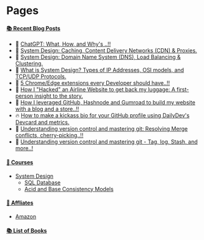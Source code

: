 # Pages

#### [📚 Recent Blog Posts](https://blog.nandankumar.info)
<!-- BLOGPOSTS:START -->
 - 🚀 [ChatGPT: What, How, and Why&#39;s ..!!](https://blog.nandankumar.info/chatgpt-what-how-and-whys)
 - 🚀 [System Design: Caching, Content Delivery Networks &lpar;CDN&rpar; &amp; Proxies.](https://blog.nandankumar.info/system-design-caching-content-delivery-networks-cdn-proxies)
 - 🌮 [System Design: Domain Name System &lpar;DNS&rpar;, Load Balancing &amp; Clustering.](https://blog.nandankumar.info/system-design-domain-name-system-dns-load-balancing-clustering)
 - 🚀 [What is System Design? Types of IP Addresses, OSI models, and TCP/UDP Protocols.](https://blog.nandankumar.info/what-is-system-design-ip-osi-models-and-tcp-udp-protocols)
 - 💯 [5 Chrome/Edge extensions every Developer should have..!!](https://blog.nandankumar.info/5-chrome-edge-extensions-every-developer-should-have)
 - 🌮 [How I &quot;Hacked&quot; an Airline Website to get back my luggage: A first-person insight to the story.](https://blog.nandankumar.info/how-i-hacked-an-airline-website-to-get-back-my-luggage-a-first-person-insight-to-the-story)
 - 💫 [How I leveraged GitHub, Hashnode and Gumroad to build my website with a blog and a store..!!](https://blog.nandankumar.info/how-i-leveraged-github-hashnode-and-gumroad-to-build-my-website-with-a-blog-and-a-store)
 - 🔥 [How to make a kickass bio for your GitHub profile using DailyDev&#39;s Devcard and metrics.](https://blog.nandankumar.info/how-to-make-a-kickass-bio-for-your-github-profile-using-dailydevs-devcard-and-metrics)
 - 🚀 [Understanding version control and mastering git: Resolving  Merge conflicts, cherry-picking..!!](https://blog.nandankumar.info/understanding-version-control-and-mastering-git-resolving-merge-conflicts-cherry-picking)
 - 💫 [Understanding version control and mastering git - Tag, log, Stash, and more..!](https://blog.nandankumar.info/understanding-version-control-and-mastering-git-tag-log-stash-and-more)<!-- BLOGPOSTS:END -->

#### [🚀 Courses](courses)

- [System Design](courses/system-design)
    - [SQL Database](courses/system-design/sql-databases)  
    - [Acid and Base Consistency Models](courses/system-design/acid-and-base-consistency-models)


#### [🚀 Affliates](affliates)

- [Amazon](affliates/amazon)

#### [📚 List of Books](books)

